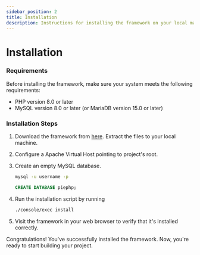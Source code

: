 ```yaml
---
sidebar_position: 2
title: Installation
description: Instructions for installing the framework on your local machine or server.
---
```


# Installation

### Requirements

Before installing the framework, make sure your system meets the following requirements:

-   PHP version 8.0 or later
-   MySQL version 8.0 or later (or MariaDB version 15.0 or later)

### Installation Steps

1. Download the framework from [here](https://github.com/EpitechWebAcademiePromo2024/W-PHP-502-MLN-2-2-PiePHP-alexandre1.farrenq/archive/refs/heads/main.zip). Extract the files to your local machine.
2. Configure a Apache Virtual Host pointing to project's root.
3. Create an empty MySQL database.

    ```bash
    mysql -u username -p
    ```

    ```sql
    CREATE DATABASE piephp;
    ```

4. Run the installation script by running

    ```bash
    ./console/exec install
    ```

5. Visit the framework in your web browser to verify that it's installed correctly.

Congratulations! You've successfully installed the framework. Now, you're ready to start building your project.
